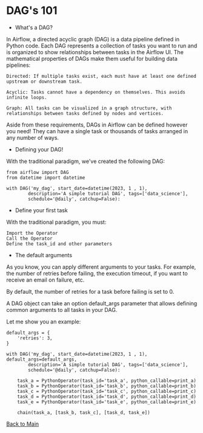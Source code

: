 # DAG's 101

- What's a DAG?

In Airflow, a directed acyclic graph (DAG) is a data pipeline defined in Python code. Each DAG represents a collection of tasks you want to run and is organized to show relationships between tasks in the Airflow UI. The mathematical properties of DAGs make them useful for building data pipelines:

    Directed: If multiple tasks exist, each must have at least one defined upstream or downstream task.

    Acyclic: Tasks cannot have a dependency on themselves. This avoids infinite loops.
    
    Graph: All tasks can be visualized in a graph structure, with relationships between tasks defined by nodes and vertices.

Aside from these requirements, DAGs in Airflow can be defined however you need! They can have a single task or thousands of tasks arranged in any number of ways.

- Defining your DAG!

With the traditional paradigm, we've created the following DAG:

    from airflow import DAG
    from datetime import datetime

    with DAG('my_dag', start_date=datetime(2023, 1 , 1),
            description='A simple tutorial DAG', tags=['data_science'],
            schedule='@daily', catchup=False):


- Define your first task

With the traditional paradigm, you must:

    Import the Operator
    Call the Operator 
    Define the task_id and other parameters


- The default arguments

As you know, you can apply different arguments to your tasks. For example, the number of retries before failing, the execution timeout, if you want to receive an email on failure, etc.

By default, the number of retries for a task before failing is set to 0.

A DAG object can take an option default_args parameter that allows defining common arguments to all tasks in your DAG.

Let me show you an example:

    default_args = {
        'retries': 3,
    }

    with DAG('my_dag', start_date=datetime(2023, 1 , 1), default_args=default_args,
            description='A simple tutorial DAG', tags=['data_science'],
            schedule='@daily', catchup=False):
        
        task_a = PythonOperator(task_id='task_a', python_callable=print_a)
        task_b = PythonOperator(task_id='task_b', python_callable=print_b)
        task_c = PythonOperator(task_id='task_c', python_callable=print_c)
        task_d = PythonOperator(task_id='task_d', python_callable=print_d)
        task_e = PythonOperator(task_id='task_e', python_callable=print_e)

        chain(task_a, [task_b, task_c], [task_d, task_e])



[Back to Main](https://github.com/seltons1/airflow-fundamentals-certification/blob/main/README.md)